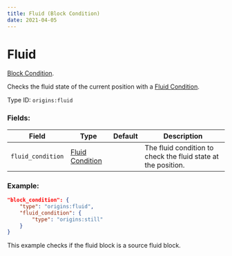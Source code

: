 ```yaml
---
title: Fluid (Block Condition)
date: 2021-04-05
---
```

# Fluid

[Block Condition](../block_conditions.md).

Checks the fluid state of the current position with a [Fluid Condition](../fluid_conditions.md).

Type ID: `origins:fluid`

### Fields:

Field  | Type | Default | Description
-------|------|---------|-------------
`fluid_condition` | [Fluid Condition](../fluid_conditions.md) | | The fluid condition to check the fluid state at the position.

### Example:
```json
"block_condition": {
    "type": "origins:fluid",
    "fluid_condition": {
        "type": "origins:still"
    }
}
```
This example checks if the fluid block is a source fluid block.